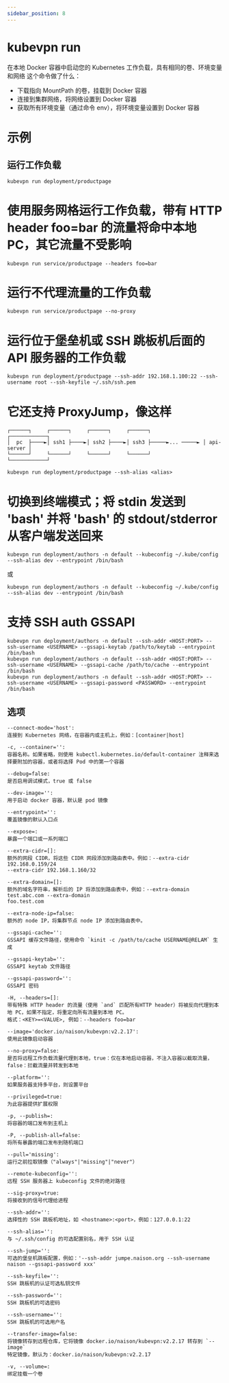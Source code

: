 ```yaml
---
sidebar_position: 8
---
```


# kubevpn run

在本地 Docker 容器中启动您的 Kubernetes 工作负载，具有相同的卷、环境变量和网络
这个命令做了什么：

* 下载指向 MountPath 的卷，挂载到 Docker 容器
* 连接到集群网络，将网络设置到 Docker 容器
* 获取所有环境变量（通过命令 env），将环境变量设置到 Docker 容器

# 示例

## 运行工作负载

```shell
kubevpn run deployment/productpage
```

# 使用服务网格运行工作负载，带有 HTTP header foo=bar 的流量将命中本地 PC，其它流量不受影响

```shell
kubevpn run service/productpage --headers foo=bar
```

# 运行不代理流量的工作负载

```shell
kubevpn run service/productpage --no-proxy
```

# 运行位于堡垒机或 SSH 跳板机后面的 API 服务器的工作负载

```shell
kubevpn run deployment/productpage --ssh-addr 192.168.1.100:22 --ssh-username root --ssh-keyfile ~/.ssh/ssh.pem
```

# 它还支持 ProxyJump，像这样

```text
┌──────┐     ┌──────┐     ┌──────┐     ┌──────┐                 ┌────────────┐
│  pc  ├────►│ ssh1 ├────►│ ssh2 ├────►│ ssh3 ├─────►... ─────► │ api-server │
└──────┘     └──────┘     └──────┘     └──────┘                 └────────────┘
```

```shell
kubevpn run deployment/productpage --ssh-alias <alias>
```

# 切换到终端模式；将 stdin 发送到 'bash' 并将 'bash' 的 stdout/stderror 从客户端发送回来

```shell
kubevpn run deployment/authors -n default --kubeconfig ~/.kube/config --ssh-alias dev --entrypoint /bin/bash
```

或

```shell
kubevpn run deployment/authors -n default --kubeconfig ~/.kube/config --ssh-alias dev --entrypoint /bin/bash
```

# 支持 SSH auth GSSAPI

```shell
kubevpn run deployment/authors -n default --ssh-addr <HOST:PORT> --ssh-username <USERNAME> --gssapi-keytab /path/to/keytab --entrypoint /bin/bash
kubevpn run deployment/authors -n default --ssh-addr <HOST:PORT> --ssh-username <USERNAME> --gssapi-cache /path/to/cache --entrypoint /bin/bash
kubevpn run deployment/authors -n default --ssh-addr <HOST:PORT> --ssh-username <USERNAME> --gssapi-password <PASSWORD> --entrypoint /bin/bash
```

## 选项

```text
--connect-mode='host':
连接到 Kubernetes 网络，在容器内或主机上，例如：[container|host]

-c, --container='':
容器名称。如果省略，则使用 kubectl.kubernetes.io/default-container 注释来选择要附加的容器，或者将选择 Pod 中的第一个容器

--debug=false:
是否启用调试模式，true 或 false

--dev-image='':
用于启动 docker 容器，默认是 pod 镜像

--entrypoint='':
覆盖镜像的默认入口点

--expose=:
暴露一个端口或一系列端口

--extra-cidr=[]:
额外的网段 CIDR，将这些 CIDR 网段添加到路由表中。例如：--extra-cidr 192.168.0.159/24
--extra-cidr 192.168.1.160/32

--extra-domain=[]:
额外的域名字符串，解析后的 IP 将添加到路由表中，例如：--extra-domain test.abc.com --extra-domain
foo.test.com

--extra-node-ip=false:
额外的 node IP，将集群节点 node IP 添加到路由表中。

--gssapi-cache='':
GSSAPI 缓存文件路径，使用命令 `kinit -c /path/to/cache USERNAME@RELAM` 生成

--gssapi-keytab='':
GSSAPI keytab 文件路径

--gssapi-password='':
GSSAPI 密码

-H, --headers=[]:
带有特殊 HTTP header 的流量（使用 `and` 匹配所有HTTP header）将被反向代理到本地 PC，如果不指定，将重定向所有流量到本地 PC。
格式：<KEY>=<VALUE>, 例如：--headers foo=bar

--image='docker.io/naison/kubevpn:v2.2.17':
使用此镜像启动容器

--no-proxy=false:
是否将远程工作负载流量代理到本地，true：仅在本地启动容器，不注入容器以截取流量，false：拦截流量并转发到本地

--platform='':
如果服务器支持多平台，则设置平台

--privileged=true:
为此容器提供扩展权限

-p, --publish=:
将容器的端口发布到主机上

-P, --publish-all=false:
将所有暴露的端口发布到随机端口

--pull='missing':
运行之前拉取镜像（"always"|"missing"|"never"）

--remote-kubeconfig='':
远程 SSH 服务器上 kubeconfig 文件的绝对路径

--sig-proxy=true:
将接收到的信号代理给进程

--ssh-addr='':
选择性的 SSH 跳板机地址，如 <hostname>:<port>，例如：127.0.0.1:22

--ssh-alias='':
与 ~/.ssh/config 的可选配置别名，用于 SSH 认证

--ssh-jump='':
可选的堡垒机跳板配置，例如：'--ssh-addr jumpe.naison.org --ssh-username naison --gssapi-password xxx'

--ssh-keyfile='':
SSH 跳板机的认证可选私钥文件

--ssh-password='':
SSH 跳板机的可选密码

--ssh-username='':
SSH 跳板机的可选用户名

--transfer-image=false:
将镜像转存到远程仓库，它将镜像 docker.io/naison/kubevpn:v2.2.17 转存到 `--image`
特定镜像，默认为：docker.io/naison/kubevpn:v2.2.17

-v, --volume=:
绑定挂载一个卷
```